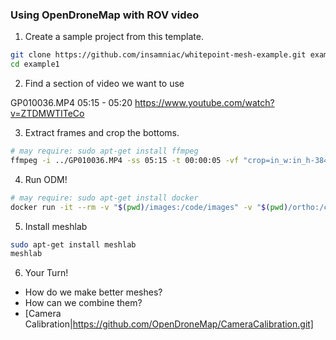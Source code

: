 
### Using OpenDroneMap with ROV video


1. Create a sample project from this template.
```bash
git clone https://github.com/insamniac/whitepoint-mesh-example.git example1
cd example1
```


2. Find a section of video we want to use

GP010036.MP4  05:15 - 05:20
https://www.youtube.com/watch?v=ZTDMWTITeCo


3. Extract frames and crop the bottoms.

```bash
# may require: sudo apt-get install ffmpeg
ffmpeg -i ../GP010036.MP4 -ss 05:15 -t 00:00:05 -vf "crop=in_w:in_h-384:0:0,fps=6" -qscale:v 1 images/frame%05d.jpg
```


4. Run ODM!

```bash
# may require: sudo apt-get install docker
docker run -it --rm -v "$(pwd)/images:/code/images" -v "$(pwd)/ortho:/code/odm_orthophoto" -v "$(pwd)/textures:/code/odm_texturing" opendronemap/odm
```



5. Install meshlab
```bash
sudo apt-get install meshlab
meshlab
```


6. Your Turn!

- How do we make better meshes? 
- How can we combine them?
- [Camera Calibration|https://github.com/OpenDroneMap/CameraCalibration.git]




